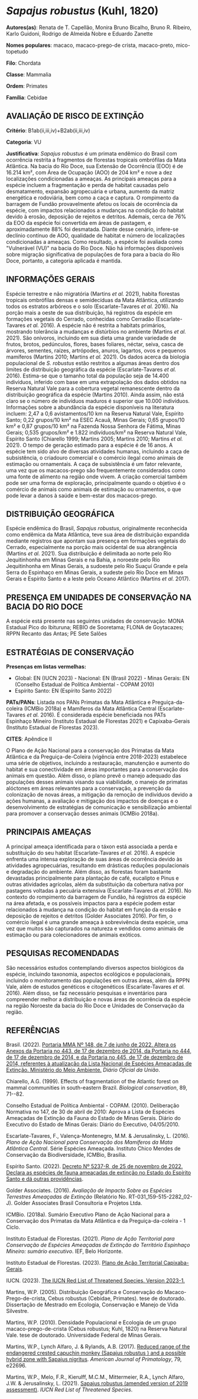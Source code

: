 # *Sapajus robustus* (Kuhl, 1820)

**Autores(as)**: Renata de T. Capellão, Monira Bruno Bicalho, Bruno R.  Ribeiro, Karlo Guidoni, Rodrigo de Almeida Nobre e Eduardo Zanette

**Nomes populares**: macaco, macaco-prego-de crista, macaco-preto, mico-topetudo

**Filo**: Chordata

**Classe**: Mammalia

**Ordem**: Primates

**Família**: Cebidae

## AVALIAÇÃO DE RISCO DE EXTINÇÃO

**Critério**: B1ab(ii,iii,iv)+B2ab(ii,iii,iv)

**Categoria**: VU

**Justificativa**: *Sapajus robustus* é um primata endêmico do Brasil com ocorrência restrita a fragmentos de florestas tropicais ombrófilas da Mata Atlântica. Na bacia do Rio Doce, sua Extensão de Ocorrência (EOO) é de 16.214 km², com Área de Ocupação (AOO) de 204 km² e nove a dez localizações condicionadas a ameaças. As principais ameaças para a espécie incluem a fragmentação e perda de habitat causadas pelo desmatamento, expansão agropecuária e urbana, aumento da matriz energética e rodoviária, bem como a caça e captura. O rompimento da barragem de Fundão provavelmente afetou os locais de ocorrência da espécie, com impactos relacionados a mudanças na condição do habitat devido à erosão, deposição de rejeitos e detritos. Ademais, cerca de 76% da EOO da espécie foi convertida em áreas de pastagem, e aproximadamente 88% foi desmatada. Diante desse cenário, infere-se declínio contínuo de AOO, qualidade de habitat e número de localizações
condicionadas a ameaças. Como resultado, a espécie foi avaliada como "Vulnerável (VU)" na bacia do Rio Doce. Não há informações disponíveis sobre migração significativa de populações de fora para a bacia do Rio Doce, portanto, a categoria aplicada é mantida.

## INFORMAÇÕES GERAIS

Espécie terrestre e não migratória (Martins *et al.* 2021), habita florestas tropicais ombrófilas densas e semidecíduas da Mata Atlântica, utilizando todos os estratos arbóreos e o solo (Escarlate-Tavares *et al.* 2016). Na porção mais a oeste de sua distribuição, há registros da espécie em formações vegetais do Cerrado, conhecidas como Cerradão (Escarlate-Tavares *et al.* 2016). A espécie não é restrita a habitats primários, mostrando tolerância a mudanças e distúrbios no ambiente (Martins *et al.* 2021). São onívoros, incluindo em sua dieta uma grande variedade de frutos, brotos, pedúnculos, flores, bases foliares, néctar, seiva, casca de árvores, sementes, raízes, artrópodes, anuros, lagartos, ovos e pequenos mamíferos (Martins 2010; Martins *et al.* 2021). Os dados acerca da biologia populacional de *S. robustus* estão restritos a algumas áreas dentro dos limites de distribuição geográfica da espécie (Escarlate-Tavares *et al.*
2016). Estima-se que o tamanho total da população seja de 14.400 indivíduos, inferido com base em uma extrapolação dos dados obtidos na Reserva Natural Vale para a cobertura vegetal remanescente dentro da distribuição geográfica da espécie (Martins 2010). Ainda assim, não está claro se o número de indivíduos maduros é superior que 10.000 indivíduos. Informações sobre a abundância da espécie disponíveis na literatura incluem: 2,47 a 0,6 avistamentos/10 km na Reserva Natural Vale, Espírito Santo; 0,22 grupos/10 km² na ESEC Acauã, Minas Gerais; 0,65 grupos/10 km² e 0,87 grupos/10 km² na Fazenda Nossa Senhora de Fátima, Minas Gerais; 0,535 grupos/km² e 1.822 indivíduos/km² na Reserva Natural Vale, Espírito Santo (Chiarello 1999; Martins 2005; Martins 2010; Martins *et al.* 2021). O tempo de geração estimado para a espécie é de 16 anos. A espécie tem sido alvo de diversas atividades humanas, incluindo a caça de subsistência, o criadouro comercial e o
comércio ilegal como animais de estimação ou ornamentais. A caça de subsistência é um fator relevante, uma vez que os macacos-prego são frequentemente considerados como uma fonte de alimento na região onde vivem. A criação comercial também pode ser uma forma de exploração, principalmente quando o objetivo é o comércio de animais como animais de estimação ou ornamentos, o que pode levar a danos à saúde e bem-estar dos macacos-prego.

## DISTRIBUIÇÃO GEOGRÁFICA

Espécie endêmica do Brasil, *Sapajus robustus*, originalmente reconhecida como endêmica da Mata Atlântica, teve sua área de distribuição expandida mediante registros que apontam sua presença em formações vegetais do Cerrado, especialmente na porção mais ocidental de sua abrangência (Martins *et al.* 2021). Sua distribuição é delimitada ao norte pelo Rio Jequitinhonha em Minas Gerais e na Bahia, a noroeste pelo Rio Jequitinhonha em Minas Gerais, a sudoeste pelo Rio Suaçuí Grande e pela Serra do Espinhaço em Minas Gerais, a sudeste pelo Rio Doce em Minas Gerais e Espírito Santo e a leste pelo Oceano Atlântico (Martins *et al.* 2017).

## PRESENÇA EM UNIDADES DE CONSERVAÇÃO NA BACIA DO RIO DOCE

A espécie está presente nas seguintes unidades de conservação: MONA Estadual Pico do Ibituruna; REBIO de Sooretama; FLONA de Goytacazes; RPPN Recanto das Antas; PE Sete Salões

## ESTRATÉGIAS DE CONSERVAÇÃO

**Presenças em listas vermelhas:**

-   Global: EN (IUCN 2023) -   Nacional: EN (Brasil 2022) -   Minas Gerais: EN (Conselho Estadual de Política Ambiental - COPAM
    2010)
-   Espírito Santo: EN (Espírito Santo 2022)

**PATs/PANs**: Listada nos PANs Primatas da Mata Atlântica e Preguiça-da-coleira (ICMBio 2018a) e Mamíferos da Mata Atlântica Central (Escarlate-Tavares *et al.* 2016). É considerada espécie beneficiada nos PATs Espinhaço Mineiro (Instituto Estadual de Florestas 2021) e Capixaba-Gerais (Instituto Estadual de Florestas 2023).

**CITES**: Apêndice II

O Plano de Ação Nacional para a conservação dos Primatas da Mata Atlântica e da Preguiça-de-Coleira (vigência entre 2018-2023) estabelece uma série de objetivos, incluindo a restauração, manutenção e aumento do habitat e sua conectividade em áreas importantes para a conservação dos animais em questão. Além disso, o plano prevê o manejo adequado das populações desses animais visando sua viabilidade, o manejo de primatas alóctones em áreas relevantes para a conservação, a prevenção da colonização de novas áreas, a mitigação da remoção de indivíduos devido a ações humanas, a avaliação e mitigação dos impactos de doenças e o desenvolvimento de estratégias de comunicação e sensibilização ambiental para promover a conservação desses animais (ICMBio 2018a).

## PRINCIPAIS AMEAÇAS

A principal ameaça identificada para o táxon está associada a perda e substituição do seu habitat (Escarlate-Tavares *et al.* 2016). A espécie enfrenta uma intensa exploração de suas áreas de ocorrência devido às atividades agropecuárias, resultando em drásticas reduções populacionais e degradação do ambiente. Além disso, as florestas foram bastante devastadas principalmente para plantação de café, eucalipto e Pinus e outras atividades agrícolas, além da substituição da cobertura nativa por pastagens voltadas à pecuária extensiva (Escarlate-Tavares *et al.* 2016). No contexto do rompimento da barragem de Fundão, há registros da espécie na área afetada, e os possíveis impactos para a espécie podem estar relacionados à mudança na condição do habitat em função da erosão e deposição de rejeitos e detritos (Golder Associates 2016). Por fim, o comércio ilegal é uma grande ameaça à sobrevivência desta espécie, uma vez que muitos são
capturados na natureza e vendidos como animais de estimação ou para colecionadores de animais exóticos.

## PESQUISAS RECOMENDADAS

São necessários estudos contemplando diversos aspectos biológicos da espécie, incluindo taxonomia, aspectos ecológicos e populacionais, incluindo o monitoramento das populações em outras áreas, além da RPPN Vale, além de estudos genéticos e citogenéticos (Escarlate-Tavares *et al.* 2016). Além disso, se faz necessário pesquisas e inventários para compreender melhor a distribuição e novas áreas de ocorrência da espécie na região Noroeste da bacia do Rio Doce e Unidades de Conservação da região.

## REFERÊNCIAS

Brasil. (2022). [Portaria MMA Nº 148, de 7 de junho de 2022. Altera os Anexos da Portaria no 443, de 17 de dezembro de 2014, da Portaria no 444, de 17 de dezembro de 2014, e da Portaria no 445, de 17 de dezembro de 2014, referentes à atualização da Lista Nacional de Espécies Ameaçadas de Extinção. Ministério do Meio Ambiente.](https://in.gov.br/en/web/dou/-/portaria-mma-n-148-de-7-de-junho-de-2022-406272733) *Diário Oficial da União*.

Chiarello, A.G. (1999). Effects of fragmentation of the Atlantic forest on mammal communities in south-eastern Brazil. *Biological conservation*, 89, 71--82.

Conselho Estadual de Política Ambiental - COPAM. (2010). Deliberação Normativa no 147, de 30 de abril de 2010: Aprova a Lista de Espécies Ameaçadas de Extinção da Fauna do Estado de Minas Gerais. Diário do Executivo do Estado de Minas Gerais: Diário do Executivo, 04/05/2010.

Escarlate-Tavares, F., Valença-Montenegro, M.M. & Jerusalinsky, L.  (2016). *Plano de Ação Nacional para Conservação dos Mamíferos da Mata Atlântica Central*. Série Espécies Ameaçada. Instituto Chico Mendes de Conservação da Biodiversidade, ICMBio, Brasília.

Espírito Santo. (2022). [Decreto Nº 5237-R, de 25 de novembro de 2022.  Declara as espécies de fauna ameaçadas de extinção no Estado do Espírito Santo e dá outras providências](https://iema.es.gov.br/Media/iema/FAUNA/Decreto%205237-R_2022_25-Nov%20-%20Fauna%20(s-peixes)%20-%20Lista%20de%20Esp%C3%A9cies%20Amea%C3%A7adas%20de%20Extin%C3%A7%C3%A3o.pdf).

Golder Associates. (2016). *Avaliação de Impacto Sobre as Espécies Terrestres Ameaçadas de Extinção* (Relatório No.  RT-031_159-515-2282_02-J). Golder Associates Brasil Consultoria e Projetos Ltda.

ICMBio. (2018a). Sumário Executivo Plano de Ação Nacional para a Conservação dos Primatas da Mata Atlântica e da Preguiça-da-coleira - 1 Ciclo.

Instituto Estadual de Florestas. (2021). *Plano de Ação Territorial para Conservação de Espécies Ameaçadas de Extinção do Território Espinhaço Mineiro: sumário executivo*. IEF, Belo Horizonte.

Instituto Estadual de Florestas. (2023). [Plano de Ação Territorial Capixaba-Gerais](http://www.ief.mg.gov.br/biodiversidade/-planodeacaoterritorialcapixabagerais).

IUCN. (2023). [The IUCN Red List of Threatened Species. Version 2023-1.](https://www.iucnredlist.org.)

Martins, W.P. (2005). Distribuição Geográfica e Conservação do Macaco-Prego-de-crista, Cebus robustus (Cebidae, Primates). tese de doutorado. Dissertação de Mestrado em Ecologia, Conservação e Manejo de Vida Silvestre.

Martins, W.P. (2010). Densidade Populacional e Ecologia de um grupo macaco-prego-de-crista (Cebus robustus; Kuhl, 1820) na Reserva Natural Vale. tese de doutorado. Universidade Federal de Minas Gerais.

Martins, W.P., Lynch Alfaro, J. & Rylands, A.B. (2017). [Reduced range of the endangered crested capuchin monkey (Sapajus robustus ) and a possible hybrid zone with Sapajus nigritus](https://doi.org/10.1002/ajp.22696). *American Journal of Primatology*, 79, e22696.

Martins, W.P., Melo, F.R., Kierulff, M.C.M., Mittermeier, R.A., Lynch Alfaro, J.W. & Jerusalinsky, L. (2021). [Sapajus robustus (amended version of 2019 assessment)](https://doi.org/10.2305/IUCN.UK.2021-1.RLTS.T42697A192592444.en).  *IUCN Red List of Threatened Species*.
